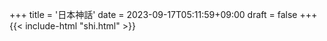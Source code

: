 +++
title = '日本神話'
date = 2023-09-17T05:11:59+09:00
draft = false
+++
{{< include-html "shi.html" >}}